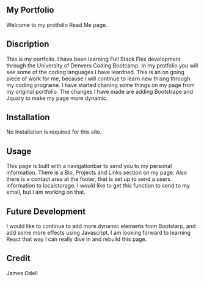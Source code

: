 ## My Portfolio

Welcome to my protfolio Read.Me page.

## Discription

This is my portfolio. I have been learning Full Stack Flex development through the University of Denvers Coding Bootcamp. In my protfolio you will see some of the coding languages I have leardned. This is an on going piece of work for me, because i will continue to learn new thisng through my coding programe. I have started chaning some things on my page from my original portfolio. The changes I have made are adding Bootstrape and Jquary to make my page more dynamic. 

## Installation

No Installation is required for this site.

## Usage

This page is built with a navigationbar to send you to my personal information. There is a Bio, Projects and Links section on my page. Also there is a contact area at the footer, that is set up to send a users information to localstorage. I would like to get this function to send to my email, but I am working on that. 

## Future Development

I would like to continue to add more dynamic elements from Bootstarp, and add some more effects using Javascript. I am looking forward to learning React that way I can really dive in and rebuild this page.

## Credit

James Odell